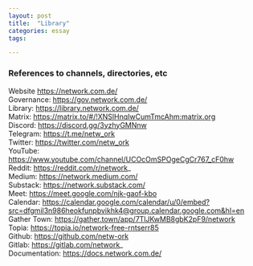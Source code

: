 ```yaml
---
layout: post
title:  "Library"
categories: essay
tags: 

---
```


### References to channels, directories, etc

Website https://network.com.de/ <br>
Governance: https://gov.network.com.de/ <br>
Library: https://library.network.com.de/ <br>
Matrix: https://matrix.to/#/!XNSlHnqIwCumTmcAhm:matrix.org <br>
Discord: https://discord.gg/3yzhyGMNnw <br>
Telegram: https://t.me/netw_ork <br>
Twitter: https://twitter.com/netw_ork <br>
YouTube: https://www.youtube.com/channel/UCOcOmSPOgeCgCr767_cF0hw <br>
Reddit: https://reddit.com/r/network_ <br>
Medium: https://network.medium.com/ <br>
Substack: https://network.substack.com/ <br>
Meet: https://meet.google.com/njk-gaof-kbo <br>
Calendar: https://calendar.google.com/calendar/u/0/embed?src=dfgmil3n986heokfunpbvikhk4@group.calendar.google.com&hl=en <br>
Gather Town: https://gather.town/app/7TlJKwMB8gbK2pF9/network <br>
Topia: https://topia.io/network-free-rntserr85 <br>
Github: https://github.com/netw-ork <br>
Gitlab: https://gitlab.com/network_ <br>
Documentation: https://docs.network.com.de/ <br>
